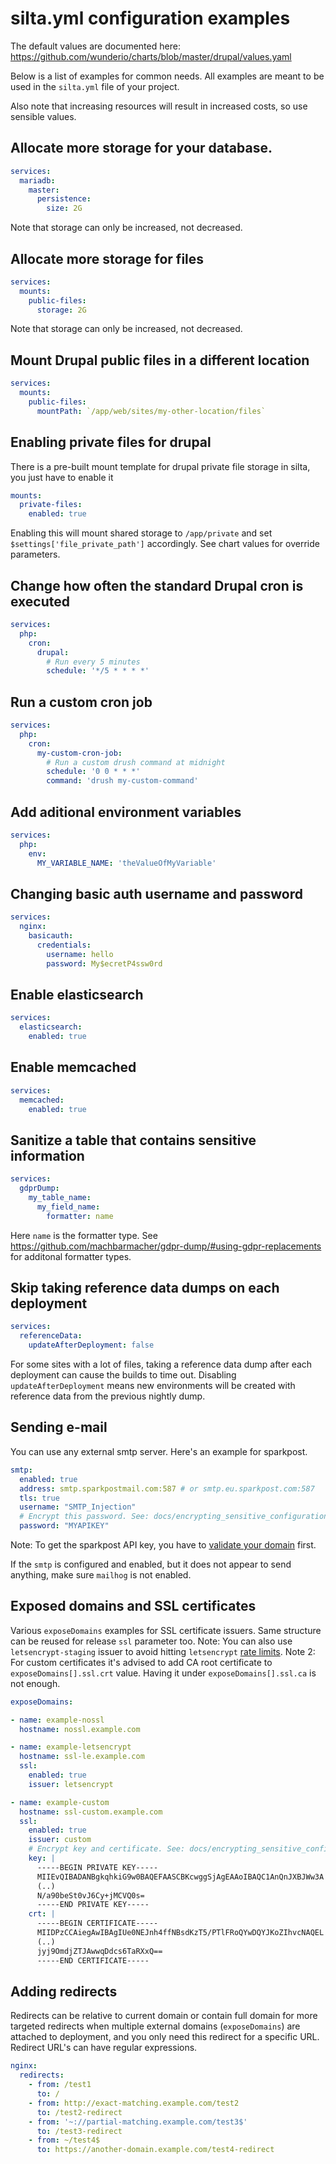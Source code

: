 # silta.yml configuration examples

The default values are documented here: https://github.com/wunderio/charts/blob/master/drupal/values.yaml

Below is a list of examples for common needs.
All examples are meant to be used in the `silta.yml` file of your project.

Also note that increasing resources will result in increased costs, so use sensible values.

## Allocate more storage for your database.
```yaml
services:
  mariadb:
    master:
      persistence:
        size: 2G
```
Note that storage can only be increased, not decreased.

## Allocate more storage for files
```yaml
services:
  mounts:
    public-files:
      storage: 2G
```
Note that storage can only be increased, not decreased.

## Mount Drupal public files in a different location
```yaml
services:
  mounts:
    public-files:
      mountPath: `/app/web/sites/my-other-location/files`
```

## Enabling private files for drupal
There is a pre-built mount template for drupal private file storage in silta, you just have to enable it
```yaml
mounts:
  private-files:
    enabled: true
```
Enabling this will mount shared storage to `/app/private` and set `$settings['file_private_path']` accordingly. See chart values for override parameters.

## Change how often the standard Drupal cron is executed
```yaml
services:
  php:
    cron:
      drupal:
        # Run every 5 minutes
        schedule: '*/5 * * * *'
```

## Run a custom cron job
```yaml
services:
  php:
    cron:
      my-custom-cron-job:
        # Run a custom drush command at midnight
        schedule: '0 0 * * *'
        command: 'drush my-custom-command'
```

## Add aditional environment variables
```yaml
services:
  php:
    env:
      MY_VARIABLE_NAME: 'theValueOfMyVariable'
```

## Changing basic auth username and password

```yaml
services:
  nginx:
    basicauth:
      credentials:
        username: hello
        password: My$ecretP4ssw0rd
```

## Enable elasticsearch
```yaml
services:
  elasticsearch:
    enabled: true
```

## Enable memcached
```yaml
services:
  memcached:
    enabled: true
```

## Sanitize a table that contains sensitive information
```yaml
services:
  gdprDump:
    my_table_name:
      my_field_name:
        formatter: name
```
Here `name` is the formatter type. See https://github.com/machbarmacher/gdpr-dump/#using-gdpr-replacements for additonal formatter types.

## Skip taking reference data dumps on each deployment
```yaml
services:
  referenceData:
    updateAfterDeployment: false
```
For some sites with a lot of files, taking a reference data dump after each deployment can cause the builds to time out. Disabling `updateAfterDeployment` means new environments will be created with reference data from the previous nightly dump.

## Sending e-mail
You can use any external smtp server. Here's an example for sparkpost.
```yaml
smtp:
  enabled: true
  address: smtp.sparkpostmail.com:587 # or smtp.eu.sparkpost.com:587
  tls: true
  username: "SMTP_Injection"
  # Encrypt this password. See: docs/encrypting_sensitive_configuration.md
  password: "MYAPIKEY"
```
Note: To get the sparkpost API key, you have to [validate your domain](https://www.sparkpost.com/docs/getting-started/setting-up-domains/) first.

If the `smtp` is configured and enabled, but it does not appear to send anything, make sure `mailhog` is not enabled.

## Exposed domains and SSL certificates
Various `exposeDomains` examples for SSL certificate issuers. Same structure can be reused for release `ssl` parameter too. 
Note: You can also use `letsencrypt-staging` issuer to avoid hitting `letsencrypt` [rate limits](https://letsencrypt.org/docs/rate-limits/).
Note 2: For custom certificates it's advised to add CA root certificate to `exposeDomains[].ssl.crt` value. Having it under `exposeDomains[].ssl.ca` is not enough.
```yaml
exposeDomains:

- name: example-nossl
  hostname: nossl.example.com

- name: example-letsencrypt
  hostname: ssl-le.example.com
  ssl:
    enabled: true
    issuer: letsencrypt

- name: example-custom
  hostname: ssl-custom.example.com
  ssl:
    enabled: true
    issuer: custom
    # Encrypt key and certificate. See: docs/encrypting_sensitive_configuration.md
    key: |
      -----BEGIN PRIVATE KEY-----
      MIIEvQIBADANBgkqhkiG9w0BAQEFAASCBKcwggSjAgEAAoIBAQC1AnQnJXBJWw3A
      (..)
      N/a90beSt0vJ6Cy+jMCVQ0s=
      -----END PRIVATE KEY-----
    crt: |
      -----BEGIN CERTIFICATE-----
      MIIDPzCCAiegAwIBAgIUe0NEJnh4ffNBsdKzT5/PTlFRoQYwDQYJKoZIhvcNAQEL
      (..)
      jyj9OmdjZTJAwwqDdcs6TaRXxQ==
      -----END CERTIFICATE-----
```

## Adding redirects
Redirects can be relative to current domain or contain full domain for more targeted redirects when multiple external domains (`exposeDomains`) are attached to deployment, and you only need this redirect for a specific URL. Redirect URL's can have regular expressions.
```yaml
nginx:
  redirects:
    - from: /test1 
      to: /
    - from: http://exact-matching.example.com/test2
      to: /test2-redirect
    - from: '~://partial-matching.example.com/test3$' 
      to: /test3-redirect
    - from: ~/test4$ 
      to: https://another-domain.example.com/test4-redirect
```
